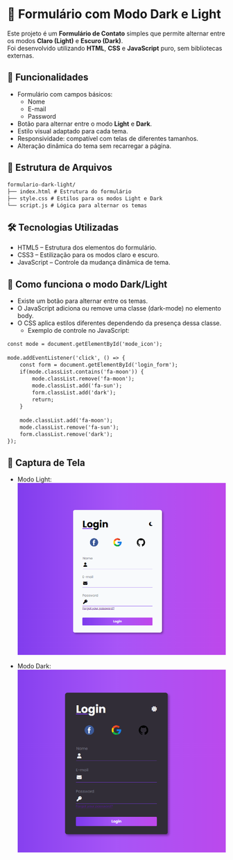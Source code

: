 # 📝 Formulário com Modo Dark e Light

Este projeto é um **Formulário de Contato** simples que permite alternar entre os modos **Claro (Light)** e **Escuro (Dark)**.  
Foi desenvolvido utilizando **HTML**, **CSS** e **JavaScript** puro, sem bibliotecas externas.

## 🚀 Funcionalidades

- Formulário com campos básicos:
    - Nome
    - E-mail
    - Password
- Botão para alternar entre o modo **Light** e **Dark**.
- Estilo visual adaptado para cada tema.
- Responsividade: compatível com telas de diferentes tamanhos.
- Alteração dinâmica do tema sem recarregar a página.

## 📁 Estrutura de Arquivos

```
formulario-dark-light/ 
├── index.html # Estrutura do formulário 
├── style.css # Estilos para os modos Light e Dark 
└── script.js # Lógica para alternar os temas
```

## 🛠️ Tecnologias Utilizadas

- HTML5 – Estrutura dos elementos do formulário.
- CSS3 – Estilização para os modos claro e escuro.
- JavaScript – Controle da mudança dinâmica de tema.

## 🎨 Como funciona o modo Dark/Light

- Existe um botão para alternar entre os temas.
- O JavaScript adiciona ou remove uma classe (dark-mode) no elemento body.
- O CSS aplica estilos diferentes dependendo da presença dessa classe.
    - Exemplo de controle no JavaScript:

```
const mode = document.getElementById('mode_icon');

mode.addEventListener('click', () => {
    const form = document.getElementById('login_form');
    if(mode.classList.contains('fa-moon')) {
        mode.classList.remove('fa-moon');
        mode.classList.add('fa-sun');
        form.classList.add('dark');
        return;
    }

    mode.classList.add('fa-moon');
    mode.classList.remove('fa-sun');
    form.classList.remove('dark');
});
```

## 📸 Captura de Tela

- Modo Light:
![alt text](image.png)

- Modo Dark:
![alt text](image-1.png)